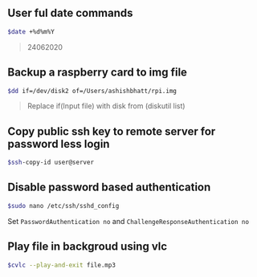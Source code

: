 ## User ful date commands
```bash
$date +%d%m%Y
```

> 24062020

## Backup a raspberry card to img file

```bash
$dd if=/dev/disk2 of=/Users/ashishbhatt/rpi.img
```

> Replace if(Input file) with disk from (diskutil list)

## Copy public ssh key to remote server for password less login
```bash
$ssh-copy-id user@server
```

## Disable password based authentication
```bash
$sudo nano /etc/ssh/sshd_config
```
Set `PasswordAuthentication no` and `ChallengeResponseAuthentication no`


## Play file in backgroud using vlc
```bash
$cvlc --play-and-exit file.mp3
```
